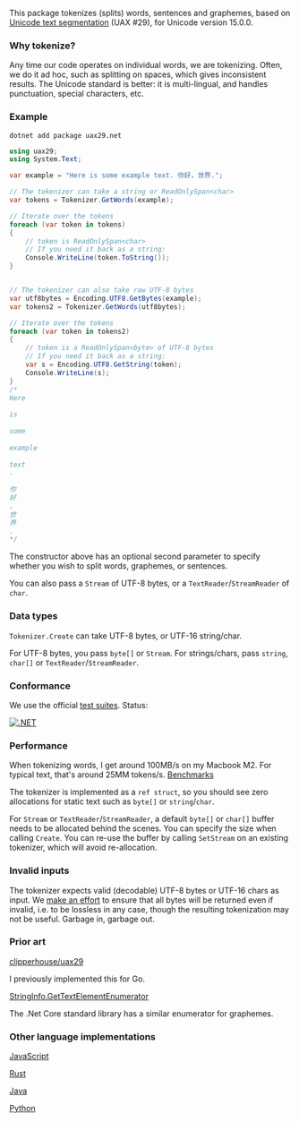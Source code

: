This package tokenizes (splits) words, sentences and graphemes, based on [Unicode text segmentation](https://unicode.org/reports/tr29/) (UAX #29), for Unicode version 15.0.0.

### Why tokenize?

Any time our code operates on individual words, we are tokenizing. Often, we do it ad hoc, such as splitting on spaces, which gives inconsistent results. The Unicode standard is better: it is multi-lingual, and handles punctuation, special characters, etc.

### Example

```
dotnet add package uax29.net
```

```csharp
using uax29;
using System.Text;

var example = "Here is some example text. 你好，世界.";

// The tokenizer can take a string or ReadOnlySpan<char>
var tokens = Tokenizer.GetWords(example);

// Iterate over the tokens
foreach (var token in tokens)
{
	// token is ReadOnlySpan<char>
	// If you need it back as a string:
	Console.WriteLine(token.ToString());
}


// The tokenizer can also take raw UTF-8 bytes
var utf8bytes = Encoding.UTF8.GetBytes(example);
var tokens2 = Tokenizer.GetWords(utf8bytes);

// Iterate over the tokens		
foreach (var token in tokens2)
{
	// token is a ReadOnlySpan<byte> of UTF-8 bytes
	// If you need it back as a string:
	var s = Encoding.UTF8.GetString(token);
	Console.WriteLine(s);
}
/*
Here
 
is
 
some
 
example
 
text
.
 
你
好
，
世
界
.
*/
```

The constructor above has an optional second parameter to specify whether you wish to split words, graphemes, or sentences.

You can also pass a `Stream` of UTF-8 bytes, or a `TextReader`/`StreamReader` of `char`.

### Data types

`Tokenizer.Create` can take UTF-8 bytes, or UTF-16 string/char.

For UTF-8 bytes, you pass `byte[]` or `Stream`. For strings/chars, pass `string`, `char[]` or `TextReader`/`StreamReader`.


### Conformance

We use the official [test suites](https://unicode.org/reports/tr41/tr41-26.html#Tests29). Status:

[![.NET](https://github.com/clipperhouse/uax29.net/actions/workflows/dotnet.yml/badge.svg)](https://github.com/clipperhouse/uax29.net/actions/workflows/dotnet.yml)

### Performance

When tokenizing words, I get around 100MB/s on my Macbook M2. For typical text, that's around 25MM tokens/s. [Benchmarks](https://github.com/clipperhouse/uax29.net/tree/main/Benchmarks)

The tokenizer is implemented as a `ref struct`, so you should see zero allocations for static text such as `byte[]` or `string`/`char`.

For `Stream` or `TextReader`/`StreamReader`, a default `byte[]` or `char[]` buffer needs to be allocated behind the scenes. You can specify the size when calling `Create`. You can re-use the buffer by calling `SetStream` on an existing tokenizer, which will avoid re-allocation.   

### Invalid inputs

The tokenizer expects valid (decodable) UTF-8 bytes or UTF-16 chars as input. We [make an effort](https://github.com/clipperhouse/uax29.net/blob/main/Tests/Unicode.cs#L42-L67) to ensure that all bytes will be returned even if invalid, i.e. to be lossless in any case, though the resulting tokenization may not be useful. Garbage in, garbage out.

### Prior art

[clipperhouse/uax29](https://github.com/clipperhouse/uax29)

I previously implemented this for Go.

[StringInfo.GetTextElementEnumerator](https://learn.microsoft.com/en-us/dotnet/api/system.globalization.stringinfo.gettextelementenumerator?view=net-8.0)

The .Net Core standard library has a similar enumerator for graphemes.

### Other language implementations

[JavaScript](https://github.com/tc39/proposal-intl-segmenter)

[Rust](https://unicode-rs.github.io/unicode-segmentation/unicode_segmentation/trait.UnicodeSegmentation.html)

[Java](https://lucene.apache.org/core/3_5_0/api/core/org/apache/lucene/analysis/standard/StandardTokenizerImpl.html)

[Python](https://uniseg-python.readthedocs.io/en/latest/)
